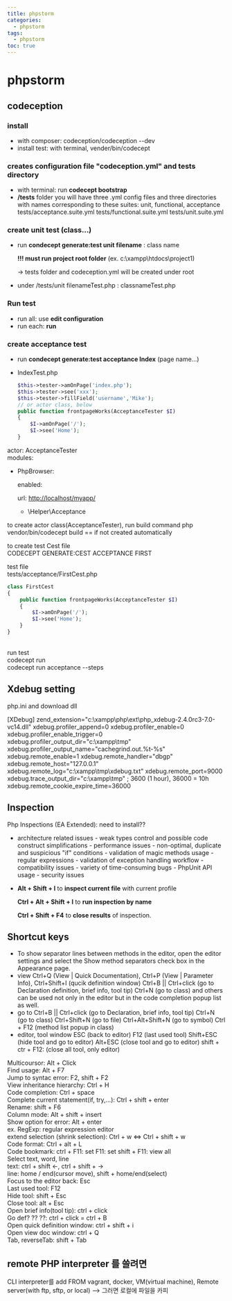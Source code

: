 ```yaml
---
title: phpstorm
categories:
  - phpstorm
tags:
  - phpstorm
toc: true
---
```


# phpstorm

## codeception

### install

* with composer:  codeception/codeception --dev
* install test: with terminal, vender/bin/codecept  

### creates configuration file "codeception.yml" and tests directory

* with terminal: run **codecept  bootstrap**
* **/tests** folder you will have three .yml config files and three directories with names corresponding to these suites: unit, functional, acceptance  tests/acceptance.suite.yml tests/functional.suite.yml tests/unit.suite.yml

### create unit test \(class...\)

* run **condecept generate:test unit filename** : class name

  **!!! must run project root folder** \(ex. c:\xampp\htdocs\project1\)

  -&gt; tests folder and codeception.yml will be created under root

* under /tests/unit filenameTest.php : classnameTest.php

### Run test

* run all: use **edit configuration** 
* run each: **run**

### create acceptance test

* run **condecept generate:test acceptance Index** \(page name...\)
* IndexTest.php

  ```php
  $this->tester->amOnPage('index.php');
  $this->tester->see('xxx');
  $this->tester->fillField('username','Mike');
  // or actor class, below
  public function frontpageWorks(AcceptanceTester $I)
  {
      $I->amOnPage('/');
      $I->see('Home');  
  }
  ```

actor: AcceptanceTester  
modules:

* PhpBrowser:  

  enabled:  

  url: [http://localhost/myapp/](http://localhost/myapp/)  

  * \Helper\Acceptance  

to create actor class\(AcceptanceTester\), run build command php vendor/bin/codecept build == if not created automatically

to create test Cest file  
CODECEPT GENERATE:CEST ACCEPTANCE FIRST

test file  
tests/acceptance/FirstCest.php

```php
class FirstCest 
{
    public function frontpageWorks(AcceptanceTester $I)
    {
        $I->amOnPage('/');
        $I->see('Home');  
    }
}
```

​  
run test  
codecept run  
codecept run acceptance --steps

## Xdebug setting

php.ini and download dll

\[XDebug\] zend\_extension="c:\xampp\php\ext\php\_xdebug-2.4.0rc3-7.0-vc14.dll" xdebug.profiler\_append=0 xdebug.profiler\_enable=0 xdebug.profiler\_enable\_trigger=0 xdebug.profiler\_output\_dir="c:\xampp\tmp" xdebug.profiler\_output\_name="cachegrind.out.%t-%s" xdebug.remote\_enable=1 xdebug.remote\_handler="dbgp" xdebug.remote\_host="127.0.0.1" xdebug.remote\_log="c:\xampp\tmp\xdebug.txt" xdebug.remote\_port=9000 xdebug.trace\_output\_dir="c:\xampp\tmp" ; 3600 \(1 hour\), 36000 = 10h xdebug.remote\_cookie\_expire\_time=36000

## Inspection

Php Inspections \(EA Extended\): need to install??

* architecture related issues  - weak types control and possible code construct simplifications  - performance issues  - non-optimal, duplicate and suspicious "if" conditions  - validation of magic methods usage  - regular expressions  - validation of exception handling workflow  - compatibility issues  - variety of time-consuming bugs  - PhpUnit API usage  - security issues  
* **Alt + Shift + I** to **inspect current file** with current profile  

  **Ctrl + Alt + Shift + I** to **run inspection by name**  

  **Ctrl + Shift + F4** to **close results** of inspection.  

## Shortcut keys

* To show separator lines between methods in the editor, open the editor settings and select the Show method separators check box in the Appearance page.
* view Ctrl+Q \(View \| Quick Documentation\), Ctrl+P \(View \| Parameter Info\), Ctrl+Shift+I \(qucik definition window\) Ctrl+B \|\| Ctrl+click \(go to Declaration definition, brief info, tool tip\) Ctrl+N \(go to class\) and others can be used not only in the editor but in the code completion popup list as well.
* go to Ctrl+B \|\| Ctrl+click \(go to Declaration, brief info, tool tip\) Ctrl+N \(go to class\) Ctrl+Shift+N \(go to file\) Ctrl+Alt+Shift+N \(go to symbol\) Ctrl + F12 \(method list popup in class\)
* editor, tool window ESC \(back to editor\) F12 \(last used tool\) Shift+ESC \(hide tool and go to editor\) Alt+ESC \(close tool and go to editor\) shift + ctr + F12: \(close all tool, only editor\)

Multicoursor: Alt + Click   
Find usage: Alt + F7   
Jump to syntac error: F2, shift + F2   
View inheritance hierarchy: Ctrl + H   
Code completion: Ctrl + space   
Complete current statement\(if, try,…\): Ctrl + shift + enter   
Rename: shift + F6   
Column mode: Alt + shift + insert   
Show option for error: Alt + enter   
ex. RegExp: regular expression editor   
extend selection \(shrink selection\): Ctrl + w &lt;=&gt; Ctrl + shift + w   
Code format: Ctrl + alt + L   
Code bookmark: ctrl + F11: set F11: set shift + F11: view all   
Select text, word, line   
text: ctrl + shift &lt;-, ctrl + shift + -&gt;   
line: home / end\(cursor move\), shift + home/end\(select\)   
Focus to the editor back: Esc   
Last used tool: F12   
Hide tool: shift + Esc   
Close tool: alt + Esc   
Open brief info\(tool tip\): ctrl + click   
Go def? ?? ??: ctrl + click = ctrl + B   
Open quick definition window: ctrl + shift + i   
Open view doc window: ctrl + Q   
Tab, reverseTab: shift + Tab

## remote PHP interpreter 를 쓸려면

CLI interpreter를 add FROM vagrant, docker, VM\(virtual machine\), Remote server\(with ftp, sftp, or local\) --&gt; 그러면 로컬에 파일을 카피

